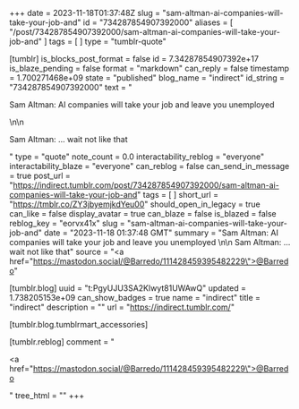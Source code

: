 +++
date = 2023-11-18T01:37:48Z
slug = "sam-altman-ai-companies-will-take-your-job-and"
id = "734287854907392000"
aliases = [ "/post/734287854907392000/sam-altman-ai-companies-will-take-your-job-and" ]
tags = [ ]
type = "tumblr-quote"

[tumblr]
is_blocks_post_format = false
id = 7.34287854907392e+17
is_blaze_pending = false
format = "markdown"
can_reply = false
timestamp = 1.700271468e+09
state = "published"
blog_name = "indirect"
id_string = "734287854907392000"
text = "<p>Sam Altman: AI companies will take your job and leave you unemployed </p>\n\n<p>Sam Altman: &hellip; wait not like that</p>"
type = "quote"
note_count = 0.0
interactability_reblog = "everyone"
interactability_blaze = "everyone"
can_reblog = false
can_send_in_message = true
post_url = "https://indirect.tumblr.com/post/734287854907392000/sam-altman-ai-companies-will-take-your-job-and"
tags = [ ]
short_url = "https://tmblr.co/ZY3jbyemjkdYeu00"
should_open_in_legacy = true
can_like = false
display_avatar = true
can_blaze = false
is_blazed = false
reblog_key = "eorvx41x"
slug = "sam-altman-ai-companies-will-take-your-job-and"
date = "2023-11-18 01:37:48 GMT"
summary = "Sam Altman: AI companies will take your job and leave you unemployed \n\n Sam Altman: … wait not like that"
source = "<a href=\"https://mastodon.social/@Barredo/111428459395482229\">@Barredo</a>"

[tumblr.blog]
uuid = "t:PgyUJU3SA2Klwyt81UWAwQ"
updated = 1.738205153e+09
can_show_badges = true
name = "indirect"
title = "indirect"
description = ""
url = "https://indirect.tumblr.com/"

[tumblr.blog.tumblrmart_accessories]

[tumblr.reblog]
comment = "<p><a href=\"https://mastodon.social/@Barredo/111428459395482229\">@Barredo</a></p>"
tree_html = ""
+++
